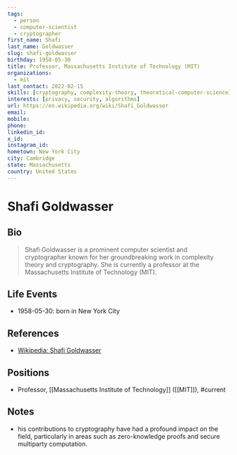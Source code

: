 ```yaml
---
tags:
  - person
  - computer-scientist
  - cryptographer
first_name: Shafi
last_name: Goldwasser
slug: shafi-goldwasser
birthday: 1958-05-30
title: Professor, Massachusetts Institute of Technology (MIT)
organizations:
  - mit
last_contact: 2022-02-15
skills: [cryptography, complexity-theory, theoretical-computer-science]
interests: [privacy, security, algorithms]
url: https://en.wikipedia.org/wiki/Shafi_Goldwasser
email: 
mobile: 
phone: 
linkedin_id: 
x_id: 
instagram_id: 
hometown: New York City
city: Cambridge
state: Massachusetts
country: United States
---
```


# Shafi Goldwasser

## Bio

> Shafi Goldwasser is a prominent computer scientist and cryptographer known for her groundbreaking work in complexity theory and cryptography. She is currently a professor at the Massachusetts Institute of Technology (MIT).

## Life Events

- 1958-05-30: born in New York City

## References

- [Wikipedia: Shafi Goldwasser](https://en.wikipedia.org/wiki/Shafi_Goldwasser)

## Positions

- Professor, [[Massachusetts Institute of Technology]] ([[MIT]]), #current

## Notes

- his contributions to cryptography have had a profound impact on the field, particularly in areas such as zero-knowledge proofs and secure multiparty computation.
